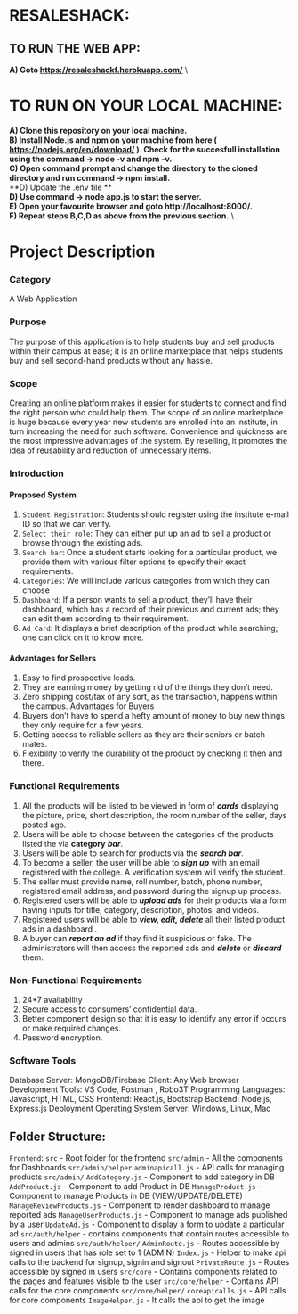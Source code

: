 
# RESALESHACK:

## TO RUN THE WEB APP:

**A) Goto https://resaleshackf.herokuapp.com/** \
    
 # TO RUN ON YOUR LOCAL MACHINE:
 
 **A) Clone this repository on your local machine.**\
 **B) Install Node.js and npm on your machine from here ( https://nodejs.org/en/download/ ).
    Check for the succesfull installation using the command -> node -v and npm -v.** \
 **C) Open command prompt and change the directory to the cloned directory and run command -> npm install.** \
 **D) Update the .env file ** \
 **D) Use command -> node app.js to start the server.** \
 **E) Open your favourite browser and goto http://localhost:8000/.** \
 **F) Repeat steps B,C,D as above from the previous section.** \
 



# Project Description
### Category
A Web Application
### Purpose
The purpose of this application is to help students buy and sell products within their campus at
ease; it is an online marketplace that helps students buy and sell second-hand products without
any hassle.
### Scope
Creating an online platform makes it easier for students to connect and find the right person who
could help them. The scope of an online marketplace is huge because every year new students are
enrolled into an institute, in turn increasing the need for such software. Convenience and quickness
are the most impressive advantages of the system. By reselling, it promotes the idea of reusability
and reduction of unnecessary items.
### Introduction
#### Proposed System
1. `Student Registration`: Students should register using the institute e-mail ID so that we can
verify.
2. `Select their role`: They can either put up an ad to sell a product or browse through the
existing ads.
3. `Search bar`: Once a student starts looking for a particular product, we provide them with
various filter options to specify their exact requirements.
4. `Categories`: We will include various categories from which they can choose
5. `Dashboard`: If a person wants to sell a product, they’ll have their dashboard, which has a
record of their previous and current ads; they can edit them according to their requirement.
6. `Ad Card`: It displays a brief description of the product while searching; one can click on it to
know more.
#### Advantages for Sellers
1. Easy to find prospective leads.
2. They are earning money by getting rid of the things they don’t need.
3. Zero shipping cost/tax of any sort, as the transaction, happens within the campus.
Advantages for Buyers
1. Buyers don’t have to spend a hefty amount of money to buy new things they only require for
a few years.
2. Getting access to reliable sellers as they are their seniors or batch mates.
3. Flexibility to verify the durability of the product by checking it then and there.
### Functional Requirements
1. All the products will be listed to be viewed in form of ***cards*** displaying the
picture, price, short description, the room number of the seller, days posted ago.
2. Users will be able to choose between the categories of the products listed the via **category**
***bar***.
3. Users will be able to search for products via the ***search bar***.
4. To become a seller, the user will be able to ***sign up*** with an email registered with the
college. A verification system will verify the student.
5. The seller must provide name, roll number, batch, phone number, registered email address,
and password during the signup up process.
6. Registered users will be able to ***upload ads*** for their products via a form having inputs for
 title, category, description, photos, and videos.
7. Registered users will be able to ***view, edit, delete*** all their listed product ads in a
dashboard .
8. A buyer can ***report an ad*** if they find it suspicious or fake. The administrators will then
access the reported ads and ***delete*** or ***discard*** them.
### Non-Functional Requirements
1. 24*7 availability
2. Secure access to consumers’ confidential data.
3. Better component design so that it is easy to identify any error if occurs or make required
changes.
4. Password encryption.
### Software Tools
Database Server: MongoDB/Firebase
Client: Any Web browser
Development Tools: VS Code, Postman , Robo3T 
Programming Languages: Javascript, HTML, CSS
Frontend: React.js, Bootstrap
Backend: Node.js, Express.js
Deployment
Operating System Server: Windows, Linux, Mac


## Folder Structure:
`Frontend`:
`src` - Root folder for the frontend
`src/admin` - All the components for Dashboards
`src/admin/helper` 
`adminapicall.js` - API calls for managing products
`src/admin/`
	`AddCategory.js` - Component to add category in DB
	`AddProduct.js` - Component to add Product in DB
	`ManageProduct.js` - Component to manage Products in DB (VIEW/UPDATE/DELETE)
	`ManageReviewProducts.js` - Component to render dashboard to manage reported ads
    `ManageUserProducts.js` - Component to manage ads published by a user
    `UpdateAd.js` - Component to display a form to update a particular ad
`src/auth/helper` - contains components that contain routes accessible to users and admins
`src/auth/helper/`
`AdminRoute.js` - Routes accessible by signed in users that has role set to 1 (ADMIN)
`Index.js` - Helper to make api calls to the backend for signup, signin and signout
`PrivateRoute.js` - Routes accessible by signed in users
`src/core` - Contains components related to the pages and features visible to the user
    `src/core/helper` - Contains API calls for the core components
    `src/core/helper/`
        `coreapicalls.js` - API calls for core components
        `ImageHelper.js` - It calls the api to get the image
